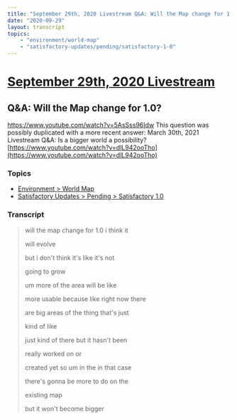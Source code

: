 ```yaml
---
title: "September 29th, 2020 Livestream Q&A: Will the Map change for 1.0?"
date: "2020-09-29"
layout: transcript
topics:
    - "environment/world-map"
    - "satisfactory-updates/pending/satisfactory-1-0"
---
```

# [September 29th, 2020 Livestream](../2020-09-29.md)
## Q&A: Will the Map change for 1.0?
https://www.youtube.com/watch?v=5AsSss96Idw
This question was possibly duplicated with a more recent answer: March 30th, 2021 Livestream Q&A: Is a bigger world a possibility? [https://www.youtube.com/watch?v=dlL942ooTho](https://www.youtube.com/watch?v=dlL942ooTho)


### Topics
* [Environment > World Map](../topics/environment/world-map.md)
* [Satisfactory Updates > Pending > Satisfactory 1.0](../topics/satisfactory-updates/pending/satisfactory-1-0.md)

### Transcript

> will the map change for 1.0 i think it
>
> will evolve
>
> but i don't think it's like it's not
>
> going to grow
>
> um more of the area will be like
>
> more usable because like right now there
>
> are big areas of the thing that's just
>
> kind of like
>
> just kind of there but it hasn't been
>
> really worked on or
>
> created yet so um in the in that case
>
> there's gonna be more to do on the
>
> existing map
>
> but it won't become bigger
